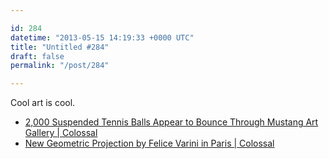 ```yaml
---

id: 284
datetime: "2013-05-15 14:19:33 +0000 UTC"
title: "Untitled #284"
draft: false
permalink: "/post/284"

---
```


Cool art is cool. 

 
 * [2,000 Suspended Tennis Balls Appear to Bounce Through Mustang Art Gallery | Colossal](http://www.thisiscolossal.com/2012/03/2000-suspended-tennis-balls-appear-to-bounce-through-mustang-art-gallery/)
 * [New Geometric Projection by Felice Varini in Paris | Colossal](http://www.thisiscolossal.com/2013/05/new-geometric-projection-by-felice-varini-in-paris/)


